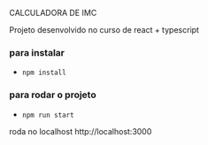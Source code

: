 CALCULADORA DE IMC

Projeto desenvolvido no curso de react + typescript

### para instalar
- `npm install`

### para rodar o projeto
- `npm run start`

roda no localhost
http://localhost:3000

